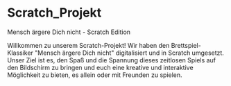 # Scratch_Projekt
Mensch ärgere Dich nicht - Scratch Edition

Willkommen zu unserem Scratch-Projekt! Wir haben den Brettspiel-Klassiker "Mensch ärgere Dich nicht" digitalisiert und in Scratch umgesetzt. Unser Ziel ist es, den Spaß und die Spannung dieses zeitlosen Spiels auf den Bildschirm zu bringen und euch eine kreative und interaktive Möglichkeit zu bieten, es allein oder mit Freunden zu spielen.
